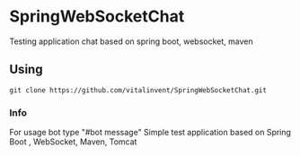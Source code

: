 # SpringWebSocketChat

Testing application chat based on spring boot, websocket, maven

## Using
 
    git clone https://github.com/vitalinvent/SpringWebSocketChat.git
    
### Info 

For usage bot type "#bot message" 
Simple test application based on Spring Boot , WebSocket, Maven, Tomcat  